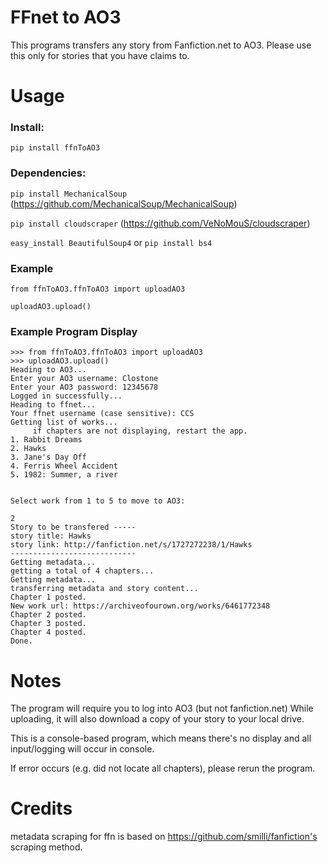 # **FFnet to AO3** 

This programs transfers any story from Fanfiction.net to AO3. Please use this only for stories that you have claims to.


# Usage

### Install:
  `pip install ffnToAO3`
  
### Dependencies:
  `pip install MechanicalSoup` 
  (https://github.com/MechanicalSoup/MechanicalSoup)
  
  `pip install cloudscraper`
  (https://github.com/VeNoMouS/cloudscraper)
  
  `easy_install BeautifulSoup4` or `pip install bs4`

### Example

```
from ffnToAO3.ffnToAO3 import uploadAO3

uploadAO3.upload()
```

### Example Program Display

```
>>> from ffnToAO3.ffnToAO3 import uploadAO3
>>> uploadAO3.upload()
Heading to AO3...
Enter your AO3 username: Clostone
Enter your AO3 password: 12345678
Logged in successfully...
Heading to ffnet...
Your ffnet username (case sensitive): CCS
Getting list of works...
	 if chapters are not displaying, restart the app.
1. Rabbit Dreams
2. Hawks
3. Jane's Day Off
4. Ferris Wheel Accident
5. 1982: Summer, a river


Select work from 1 to 5 to move to AO3:

2
Story to be transfered -----
story title: Hawks
story link: http://fanfiction.net/s/1727272238/1/Hawks
----------------------------
Getting metadata...
getting a total of 4 chapters...
Getting metadata...
transferring metadata and story content...
Chapter 1 posted.
New work url: https://archiveofourown.org/works/6461772348
Chapter 2 posted.
Chapter 3 posted.
Chapter 4 posted.
Done.

```


# Notes

The program will require you to log into AO3 (but not fanfiction.net)
While uploading, it will also download a copy of your story to your local drive.

This is a console-based program, which means there's no display and all input/logging will occur in console.

If error occurs (e.g. did not locate all chapters), please rerun the program. 

# Credits

metadata scraping for ffn is based on https://github.com/smilli/fanfiction's scraping method.
